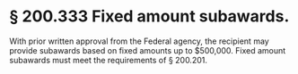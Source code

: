 # § 200.333   Fixed amount subawards.

With prior written approval from the Federal agency, the recipient may provide subawards based on fixed amounts up to $500,000. Fixed amount subawards must meet the requirements of § 200.201.




